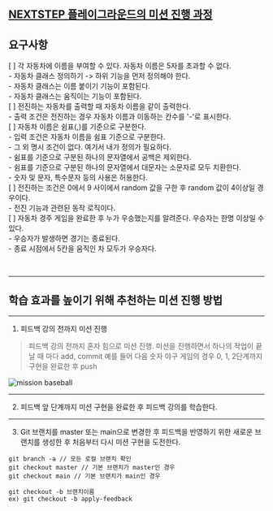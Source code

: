 ## [NEXTSTEP 플레이그라운드의 미션 진행 과정](https://github.com/next-step/nextstep-docs/blob/master/playground/README.md)

## 요구사항

[ ] 각 자동차에 이름을 부여할 수 있다. 자동차 이름은 5자를 초과할 수 없다.    
    - 자동차 클래스 정의하기 -> 하위 기능을 먼저 정의해야 한다.  
    - 자동차 클래스는 이름 붙이기 기능이 포함된다.  
    - 자동차 클래스는 움직이는 기능이 포함된다.  
[ ] 전진하는 자동차를 출력할 때 자동차 이름을 같이 출력한다.  
    - 출력 조건은 전진하는 경우 자동차 이름과 이동하는 칸수를 '-'로 표시한다.  
[ ] 자동차 이름은 쉼표(,)를 기준으로 구분한다.   
    - 입력 조건은 자동차 이름을 쉼표 기준으로 구분한다.  
    - 그 외 명시 조건이 없다. 여기서 내가 정의가 필요하다.  
        - 쉼표를 기준으로 구분된 하나의 문자열에서 공백은 제외한다.  
        - 쉼표를 기준으로 구분된 하나의 문자열에서 대문자는 소문자로 모두 치환한다.  
        - 숫자 및 문자, 특수문자 등의 사용은 허용한다.  
[ ] 전진하는 조건은 0에서 9 사이에서 random 값을 구한 후 random 값이 4이상일 경우이다.  
    - 전진 기능과 관련된 동작 로직이다.  
[ ] 자동차 경주 게임을 완료한 후 누가 우승했는지를 알려준다. 우승자는 한명 이상일 수 있다.  
    - 우승자가 발생하면 경기는 종료된다.  
    - 종료 시점에서 5칸을 움직인 차 모두가 우승자다.  



<br/>

---
## 학습 효과를 높이기 위해 추천하는 미션 진행 방법

---
1. 피드백 강의 전까지 미션 진행 
> 피드백 강의 전까지 혼자 힘으로 미션 진행. 미션을 진행하면서 하나의 작업이 끝날 때 마다 add, commit
> 예를 들어 다음 숫자 야구 게임의 경우 0, 1, 2단계까지 구현을 완료한 후 push

![mission baseball](https://raw.githubusercontent.com/next-step/nextstep-docs/master/playground/images/mission_baseball.png)

---
2. 피드백 앞 단계까지 미션 구현을 완료한 후 피드백 강의를 학습한다.

---
3. Git 브랜치를 master 또는 main으로 변경한 후 피드백을 반영하기 위한 새로운 브랜치를 생성한 후 처음부터 다시 미션 구현을 도전한다.

```
git branch -a // 모든 로컬 브랜치 확인
git checkout master // 기본 브랜치가 master인 경우
git checkout main // 기본 브랜치가 main인 경우

git checkout -b 브랜치이름
ex) git checkout -b apply-feedback
```
